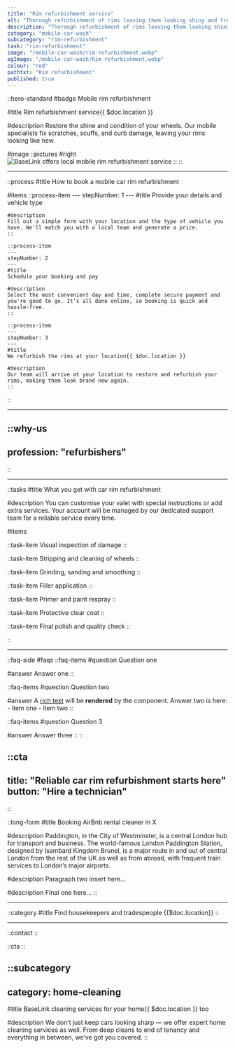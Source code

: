 ```yaml
---
title: "Rim refurbishment service"
alt: "Thorough refurbishment of rims leaving them looking shiny and fresh"
description: "Thorough refurbishment of rims leaving them looking shiny and fresh"
category: "mobile-car-wash"
subcategory: "rim-refurbishment"
task: "rim-refurbishment"
image: "/mobile-car-wash/rim-refurbishment.webp"
ogImage: "/mobile-car-wash/Rim refurbishment.webp"
colour: "red"
pathtxt: "Rim refurbishment"
published: true
---
```


::hero-standard
#badge
Mobile rim refurbishment

#title
Rim refurbishment service{{ $doc.location }}

#description
Restore the shine and condition of your wheels. Our mobile specialists fix scratches, scuffs, and curb damage, leaving your rims looking like new.

#image
    ::pictures
    #right
    ![BaseLink offers local mobile rim refurbishment service](/mobile-car-wash/rim-refurbishment.webp)
    ::
::

---

::process
#title
How to book a mobile car rim refurbishment

#items
    ::process-item
    ---
    stepNumber: 1
    ---
    #title
    Provide your details and vehicle type

    #description
    Fill out a simple form with your location and the type of vehicle you have. We'll match you with a local team and generate a price.
    ::
    
    ::process-item
    ---
    stepNumber: 2
    ---
    #title
    Schedule your booking and pay

    #description
    Select the most convenient day and time, complete secure payment and you're good to go. It’s all done online, so booking is quick and hassle-free.
    ::

    ::process-item
    ---
    stepNumber: 3
    ---
    #title
    We refurbish the rims at your location{{ $doc.location }}

    #description
    Our team will arrive at your location to restore and refurbish your rims, making them look brand new again.
    ::
::

---

::why-us
---
profession: "refurbishers"
---
::

---

::tasks
#title
What you get with car rim refurbishment

#description
You can customise your valet with special instructions or add extra services. Your account will be managed by our dedicated support team for a reliable service every time.

#items

  ::task-item
  Visual inspection of damage
  ::

  ::task-item
  Stripping and cleaning of wheels
  ::

  ::task-item
  Grinding, sanding and smoothing
  ::

  ::task-item
  Filler application
  ::

  ::task-item
  Primer and paint respray
  ::

  ::task-item
  Protective clear coat
  ::

  ::task-item
  Final polish and quality check
  ::

::

---

::faq-side
#faqs
  ::faq-items
  #question
  Question one

  #answer
  Answer one
  ::

  ::faq-items
  #question
  Question two

  #answer
  A [rich text](/services/commercial-cleaning) will be **rendered** by the component.
  Answer two is here:
    - item one
    - item two
  ::

  ::faq-items
  #question
  Question 3

  #answer
  Answer three
  ::
::

::cta
---
title: "Reliable car rim refurbishment starts here"
button: "Hire a technician"
---
::

::long-form
#title
Booking AirBnb rental cleaner in X

#description
Paddington, in the City of Westminster, is a central London hub for transport and business. The world-famous London Paddington Station, designed by Isambard Kingdom Brunel, is a major route in and out of central London from the rest of the UK as well as from abroad, with frequent train services to London’s major airports.

#description
Paragraph two insert here...

#description
FInal one here...
::

---

::category
#title
Find housekeepers and tradespeople {{$doc.location}}
::

---

::contact
::

::cta
::

::subcategory
---
category: home-cleaning
---
#title
BaseLink cleaning services for your home{{ $doc.location }} too

#description
We don’t just keep cars looking sharp — we offer expert home cleaning services as well. From deep cleans to end of tenancy and everything in between, we’ve got you covered.
::